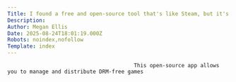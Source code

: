 ```yaml
---
Title: I found a free and open-source tool that's like Steam, but it's self-hosted and shareable with friends
Description: 
Author: Megan Ellis
Date: 2025-08-24T18:01:19.000Z
Robots: noindex,nofollow
Template: index
---
```


                                            This open-source app allows you to manage and distribute DRM-free games
                                        